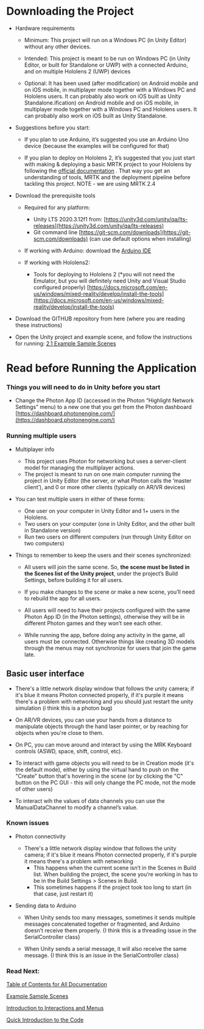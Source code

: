 # Downloading the Project

* Hardware requirements
  
  * Minimum: This project will run on a Windows PC (in Unity Editor) without any other devices.
  
  * Intended: This project is meant to be run on Windows PC (in Unity Editor, or built for Standalone or UWP) with a connected Arduino, and on multiple Hololens 2 (UWP) devices
  
  * Optional: It has been used (after modification) on Android mobile and on iOS mobile, in multiplayer mode together with a Windows PC and Hololens users. It can probably also work on iOS built as Unity Standalone.ification) on Android mobile and on iOS mobile, in multiplayer mode together with a Windows PC and Hololens users. It can probably also work on iOS built as Unity Standalone.

* Suggestions before you start:
  
  * If you plan to use Arduino, it’s suggested you use an Arduino Uno device (because the examples will be configured for that)
  
  * If you plan to deploy on Hololens 2, it’s suggested that you just start with making & deploying a basic MRTK project to your Hololens by following the  [official documentation](https://docs.microsoft.com/en-us/learn/paths/beginner-hololens-2-tutorials/) . That way you get an understanding of tools, MRTK and the deployment pipeline before tackling this project. NOTE - we are using MRTK 2.4

* Download the prerequisite tools
  
  * Required for any platform:
    
    * Unity LTS 2020.3.12f1 from: [https://unity3d.com/unity/qa/lts-releases](https://unity3d.com/unity/qa/lts-releases) 
    * Git command line [https://git-scm.com/downloads](https://git-scm.com/downloads) (can use default options when installing)
  
  * If working with Arduino: download the [Arduino IDE](https://www.arduino.cc/en/software)
  
  * If working with Hololens2:
    
    * Tools for deploying to Hololens 2 (*you will not need the Emulator, but you will definitely need Unity and Visual Studio configured properly) [https://docs.microsoft.com/en-us/windows/mixed-reality/develop/install-the-tools](https://docs.microsoft.com/en-us/windows/mixed-reality/develop/install-the-tools) 

* Download the GITHUB repository from here (where you are reading these instructions)

* Open the Unity project and example scene, and follow the instructions for running: [2.1 Example Sample Scenes](https://github.com/shankar-r19/CYBS-MArkdown-files/blob/main/2.1%20Sample%20Scenes.md)

# Read before Running the Application

### Things you will need to do in Unity before you start

* Change the Photon App ID (accessed in the Photon “Highlight Network Settings” menu) to a new one that you get from the Photon dashboard [https://dashboard.photonengine.com/](https://dashboard.photonengine.com/)

### Running multiple users

* Multiplayer info
  
  * This project uses Photon for networking but uses a server-client model for managing the multiplayer actions.
  * The project is meant to run on one main computer running the project in Unity Editor (the server, or what Photon calls the ‘master client’), and 0 or more other clients (typically on AR/VR devices)

* You can test multiple users in either of these forms:
  
  * One user on your computer in Unity Editor and 1+ users in the Hololens.
  * Two users on your computer (one in Unity Editor, and the other built in Standalone version)
  * Run two users on different computers (run through Unity Editor on two computers)

* Things to remember to keep the users and their scenes synchronized:
  
  * All users will join the same scene. So, **the scene must be listed in the Scenes list of the Unity project**, under the project’s Build Settings, before building it for all users.
  
  * If you make changes to the scene or make a new scene, you’ll need to rebuild the app for all users.
  
  * All users will need to have their projects configured with the same Photon App ID (in the Photon settings), otherwise they will be in different Photon games and they won’t see each other. 
  
  * While running the app, before doing any activity in the game, all users must be connected. Otherwise things like creating 3D models through the menus may not synchronize for users that join the game late.

## Basic user interface

* There's a little network display window that follows the unity camera; if it's blue it means Photon connected properly, if it's purple it means there's a problem with networking and you should just restart the unity simulation (i think this is a photon bug)

* On AR/VR devices, you can use your hands from a distance to manipulate objects through the hand laser pointer, or by reaching for objects when you're close to them.

* On PC, you can move around and interact by using the MRK Keyboard controls (ASWD, space, shift, control, etc).

* To interact with game objects you will need to be in Creation mode (it's the default mode), either by using the virtual hand to push on the "Create" button that's hovering in the scene (or by clicking the "C" button on the PC GUI - this will only change the PC mode, not the mode of other users)

* To interact wih the values of data channels you can use the ManualDataChannel to modify a channel’s value.

### Known issues

* Photon connectivity
  
  * There's a little network display window that follows the unity camera; if it's blue it means Photon connected properly, if it's purple it means there's a problem with networking
    * This happens when the current scene isn’t in the Scenes in Build list. When building the project, the scene you’re working in has to be in the Build Settings > Scenes in Build.
    * This sometimes happens if the project took too long to start (in that case, just restart it)

* Sending data to Arduino
  
  * When Unity sends too many messages, sometimes it sends multiple messages concatenated together or fragmented, and Arduino doesn’t receive them properly. {I think this is a threading issue in the SerialController class}
  
  * When Unity sends a serial message, it will also receive the same message. {I think this is an issue in the SerialController class}

### Read Next:

  [Table of Contents for All Documentation](https://github.com/shankar-r19/CYBS-MArkdown-files/blob/main/0.%20Documentation%20Table%20of%20Contents.md)

[Example Sample Scenes](https://github.com/shankar-r19/CYBS-MArkdown-files/blob/main/2.1%20Sample%20Scenes.md)

[Introduction to Interactions and Menus](https://github.com/shankar-r19/CYBS-MArkdown-files/blob/main/2.2.%20Intro%20to%20User%20Interactions%20and%20Menus.md)

[Quick Introduction to the Code](https://github.com/shankar-r19/CYBS-MArkdown-files/blob/main/3.0.%20Quick%20Introduction%20to%20the%20Code%20.md)
